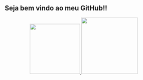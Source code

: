 ## Seja bem vindo ao meu GitHub!!
<div align="center">
  <a href="https://github.com/giovannedb">
  <img height="160em" src="https://github-readme-stats.vercel.app/api?username=giovannedb&show_icons=true&theme=dark&include_all_commits=true&count_private=true"/>
  <img height="180em" src="https://github-readme-stats.vercel.app/api/top-langs/?username=giovannedb&layout=compact&langs_count=7&theme=dark"/>
</div>

  ##
